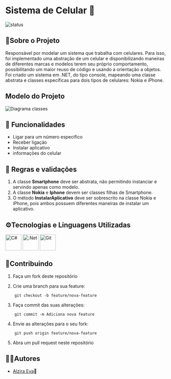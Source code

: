 # Sistema de Celular 📱
![status](https://img.shields.io/badge/status-%20concluido-green)

## 📝Sobre o Projeto
 Responsável por modelar um sistema que trabalha com celulares. Para isso, foi implementado uma abstração de um celular e disponibilizando maneiras de diferentes marcas e modelos terem seu próprio comportamento, possibilitando um maior reuso de código e usando a orientação a objetos. Foi criado um sistema em .NET, do tipo console, mapeando uma classe abstrata e classes específicas para dois tipos de celulares: Nokia e iPhone.

## Modelo do Projeto
![Diagrama classes](Imagens/diagrama.png)

## 🔄 Funcionalidades
- Ligar para um número especifico
- Receber ligação
- Instalar aplicativo
- informações do celular

## 📌 Regras e validações
1. A classe **Smartphone** deve ser abstrata, não permitindo instanciar e servindo apenas como modelo.
2. A classe **Nokia** e **Iphone** devem ser classes filhas de Smartphone.
3. O método **InstalarAplicativo** deve ser sobrescrito na classe Nokia e iPhone, pois ambos possuem diferentes maneiras de instalar um aplicativo.

## ⚙Tecnologias e Linguagens Utilizadas
<div>
<img align="center" src="https://cdn.jsdelivr.net/gh/devicons/devicon/icons/csharp/csharp-original.svg" 
title="C#"  width="50" height="50"/>
<img align="center" src="https://cdn.jsdelivr.net/gh/devicons/devicon/icons/dotnetcore/dotnetcore-original.svg" 
title=".Net"  width="50" height="50"/>
<img align="center" src="https://cdn.jsdelivr.net/gh/devicons/devicon/icons/git/git-plain-wordmark.svg" 
title="Git" width="50" height="50"/>
</div>          

## 🤝Contribuindo

1. Faça um fork deste repositório

2. Crie uma branch para sua feature:

```
    git checkout -b feature/nova-feature
```
3. Faça commit das suas alterações:

```
    git commit -m Adiciona nova feature
```
    
4. Envie as alterações para o seu fork:

```     
    git push origin feature/nova-feature
``` 
 
5. Abra um pull request neste repositório

## 👩‍💻Autores

- [Alzira Eva](https://github.com/AlziraEva)👩

